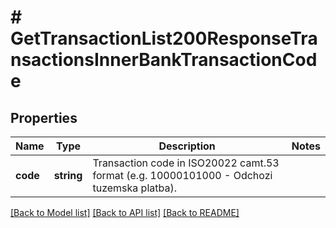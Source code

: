 # # GetTransactionList200ResponseTransactionsInnerBankTransactionCode

## Properties

Name | Type | Description | Notes
------------ | ------------- | ------------- | -------------
**code** | **string** | Transaction code in ISO20022 camt.53 format (e.g. 10000101000 - Odchozi tuzemska platba). |

[[Back to Model list]](../../README.md#models) [[Back to API list]](../../README.md#endpoints) [[Back to README]](../../README.md)

